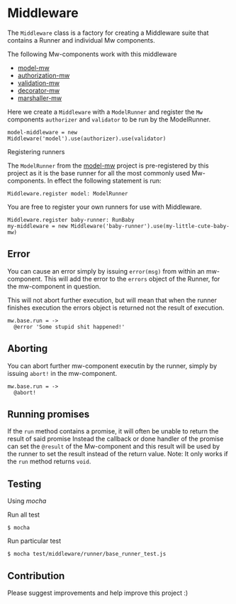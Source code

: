 # Middleware

The `Middleware` class is a factory for creating a Middleware suite that contains a Runner and individual Mw components.

The following Mw-components work with this middleware

* [model-mw](https://github.com/kristianmandrup/model-mw)
* [authorization-mw](https://github.com/kristianmandrup/authorization-mw)
* [validation-mw](https://github.com/kristianmandrup/validation-mw)
* [decorator-mw](https://github.com/kristianmandrup/decorator-mw)
* [marshaller-mw](https://github.com/kristianmandrup/marshaller-mw)


Here we create a `Middleware` with a `ModelRunner` and register the `Mw` components
 `authorizer` and `validator` to be run by the ModelRunner.

```LiveScript
model-middleware = new Middleware('model').use(authorizer).use(validator)
```

Registering runners

The `ModelRunner` from the [model-mw](https://github.com/kristianmandrup/model-mw) project is pre-registered by this project as it is the base runner for all the most commonly used Mw-components.
In effect the following statement is run:

`Middleware.register model: ModelRunner`

You are free to register your own runners for use with Middleware.

```LiveScript
Middleware.register baby-runner: RunBaby
my-middleware = new Middleware('baby-runner').use(my-little-cute-baby-mw)
```

## Error

You can cause an error simply by issuing `error(msg)` from within an mw-component. This will add the error
to the `errors` object of the Runner, for the mw-component in question.

This will not abort further execution, but will mean that when the runner finishes execution the errors object is returned
not the result of execution.

```LiveScript
mw.base.run = ->
  @error 'Some stupid shit happened!'
```

## Aborting

You can abort further mw-component executin by the runner, simply by issuing `abort!` in the mw-component.

```LiveScript
mw.base.run = ->
  @abort!
```

## Running promises

If the `run` method contains a promise, it will often be unable to return the result of said promise
Instead the callback or done handler of the promise can set the `@result` of the Mw-component and
this result will be used by the runner to set the result instead of the return value.
Note: It only works if the `run` method returns `void`.

## Testing

Using *mocha*

Run all test

`$ mocha`

Run particular test

`$ mocha test/middleware/runner/base_runner_test.js`


## Contribution

Please suggest improvements and help improve this project :)
